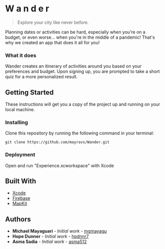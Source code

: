 # W a n d e r
> Explore your city like never before.

Planning dates or activities can be hard, especially when you're on a budget, or even worse... when you're in the middle of a pandemic! That's why we created an app that does it all for you!

### What it does

Wander creates an itinerary of activities around you based on your preferences and budget. Upon signing up, you are prompted to take a short quiz for a more personalized result.

## Getting Started
These instructions will get you a copy of the project up and running on your local machine. 

### Installing

Clone this repository by running the following command in your terminal:

```
git clone https://github.com/mayravs/Wander.git
```
### Deployment

Open and run "Experience.xcworkspace" with Xcode

## Built With

* [Xcode](https://developer.apple.com/xcode/)
* [Firebase](https://firebase.google.com/?gclid=Cj0KCQiA0rSABhDlARIsAJtjfCcACbxXxKTwIi8TwfOa4JBjUKLyFTW6J0ASxHOQW0bwg_IHtWwB0K0aAjqJEALw_wcB)
* [MapKit](https://developer.apple.com/documentation/mapkit/)

## Authors

* **Michael Mayaguari** - *Initial work* - [mgmayagu](https://github.com/mgmayagu)
* **Hope Dunner** - *Initial work* - [hpdnnr7](https://github.com/hpdnnr7)
* **Asma Sadia** - *Initial work* - [asma512](https://github.com/asma512)
